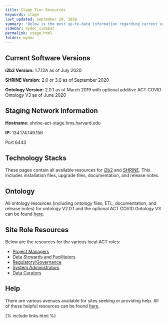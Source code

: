```yaml
---
title: Stage Tier Resources
keywords: stage
last_updated: September 28, 2020
summary: "Below is the most up-to-date information regarding current software, network, and technology requirements for sites with a Staging node."
sidebar: mydoc_sidebar
permalink: stage.html
folder: mydoc
---
```


## Current Software Versions
**i2b2 Version:** 1.7.12A as of July 2020

**SHRINE Version:** 2.0 or 3.0 as of September 2020

**Ontology Version:** 2.0.1 as of March 2019 with optional additive ACT COVID Ontology V3 as of June 2020


## Staging Network Information 
**Hostname:** shrine-act-stage.hms.harvard.edu 

**IP:** 134.174.149.156
 
Port 6443 

## Technology Stacks 
These pages contain all available resources for [i2b2](/ACT-Network/i2b2.html) and [SHRINE](/ACT-Network/shrine.html). This includes installation files, upgrade files, documentation, and release notes.

## Ontology
All ontology resources (including ontology files, ETL, documentation, and release notes) for ontology V2.0.1 and the optional ACT COVID Ontology V3 can be found [here](/ACT-Network/ontology.html).

## Site Role Resources
Below are the resources for the various local ACT roles:
* [Project Managers](/ACT-Network/project_managers.html)
* [Data Stewards and Facilitators](/ACT-Network/data_stewards.html)
* [Regulatory/Governance](/ACT-Network/regulatory.html)
* [System Administrators](/ACT-Network/system_administrators.html)
* [Data Curators](/ACT-Network/data_curators.html)

## Help
There are various avenues available for sites seeking or providing help. All of these helpful resources can be found [here](/ACT-Network/help.html).

 {% include links.html %}
